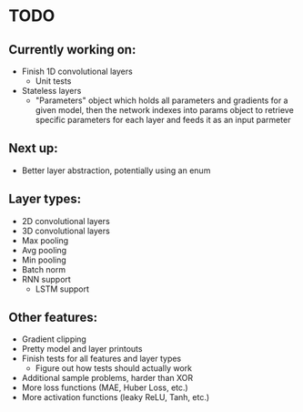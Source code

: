 # TODO

## Currently working on:

-   Finish 1D convolutional layers
    -   Unit tests
-   Stateless layers
    -   "Parameters" object which holds all parameters and gradients for a given model, then the network indexes
        into params object to retrieve specific parameters for each layer and feeds it as an input parmeter

## Next up:

-   Better layer abstraction, potentially using an enum

## Layer types:

-   2D convolutional layers
-   3D convolutional layers
-   Max pooling
-   Avg pooling
-   Min pooling
-   Batch norm
-   RNN support
    -   LSTM support

## Other features:

-   Gradient clipping
-   Pretty model and layer printouts
-   Finish tests for all features and layer types
    -   Figure out how tests should actually work
-   Additional sample problems, harder than XOR
-   More loss functions (MAE, Huber Loss, etc.)
-   More activation functions (leaky ReLU, Tanh, etc.)
